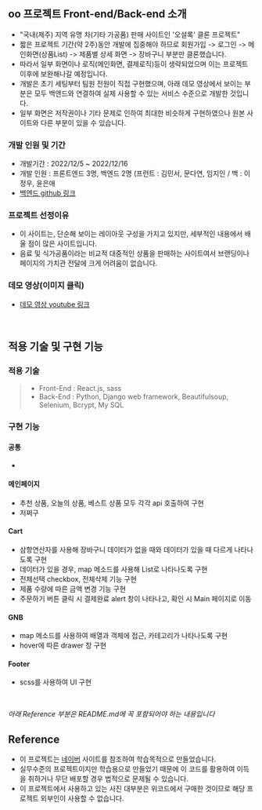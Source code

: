 ## oo 프로젝트 Front-end/Back-end 소개

- "국내(제주) 지역 유명 차(기타 가공품) 판매 사이트인 '오설록' 클론 프로젝트"
- 짧은 프로젝트 기간(약 2주)동안 개발에 집중해야 하므로 회원가입 -> 로그인 -> 메인화면(상품List) -> 제품별 상세 화면 -> 장바구니 부분만 클론했습니다.
- 따라서 일부 화면이나 로직(메인화면, 결제로직)등이 생략되었으며 이는 프로젝트 이후에 보완해나갈 예정입니다.
- 개발은 초기 세팅부터 팀원 전원이 직접 구현했으며, 아래 데모 영상에서 보이는 부분은 모두 백앤드와 연결하여 실제 사용할 수 있는 서비스 수준으로 개발한 것입니다.
- 일부 화면은 저작권이나 기타 문제로 인하여 최대한 비슷하게 구현하였으나 원본 사이트와 다른 부분이 있을 수 있습니다.

### 개발 인원 및 기간

- 개발기간 : 2022/12/5 ~ 2022/12/16
- 개발 인원 : 프론트엔드 3명, 백엔드 2명 (프런트 : 김민서, 문다연, 임지인 / 백 : 이정우, 윤은애
- [백엔드 github 링크](https://github.com/wecode-bootcamp-korea/40-1st-Dyong-backend)

### 프로젝트 선정이유

- 이 사이트는, 단순해 보이는 레이아웃 구성을 가지고 있지만, 세부적인 내용에서 배울 점이 많은 사이트입니다.
- 음료 및 식가공품이라는 비교적 대중적인 상품을 판매하는 사이트여서 브랜딩이나 페이지의 가치관 전달에 크게 어려움이 없습니다.

### 데모 영상(이미지 클릭)

- [데모 영상 youtube 링크]()
<br>

## 적용 기술 및 구현 기능

### 적용 기술

> - Front-End : React.js, sass
> - Back-End : Python, Django web framework, Beautifulsoup, Selenium, Bcrypt, My SQL

### 구현 기능

#### 공통

- 

#### 메인페이지

- 추천 상품, 오늘의 상품, 베스트 상품 모두 각각 api 호출하여 구현
- 저쩌구

#### Cart

- 삼항연산자를 사용해 장바구니 데이터가 없을 때와 데이터가 있을 때 다르게 나타나도록 구현
- 데이터가 있을 경우, map 메소드를 사용해 List로 나타나도록 구현
- 전체선택 checkbox, 전체삭제 기능 구현
- 제품 수량에 따른 금액 변경 기능 구현
- 주문하기 버튼 클릭 시 결제완료 alert 창이 나타나고, 확인 시 Main 페이지로 이동

#### GNB

- map 메소드를 사용하여 배열과 객체에 접근, 카테고리가 나타나도록 구현
- hover에 따른 drawer 창 구현

#### Footer

- scss를 사용하여 UI 구현

<br>

*아래 Reference 부분은 README.md에 꼭 포함되어야 하는 내용입니다*

## Reference

- 이 프로젝트는 [네이버](http://naver.com) 사이트를 참조하여 학습목적으로 만들었습니다.
- 실무수준의 프로젝트이지만 학습용으로 만들었기 때문에 이 코드를 활용하여 이득을 취하거나 무단 배포할 경우 법적으로 문제될 수 있습니다.
- 이 프로젝트에서 사용하고 있는 사진 대부분은 위코드에서 구매한 것이므로 해당 프로젝트 외부인이 사용할 수 없습니다.
